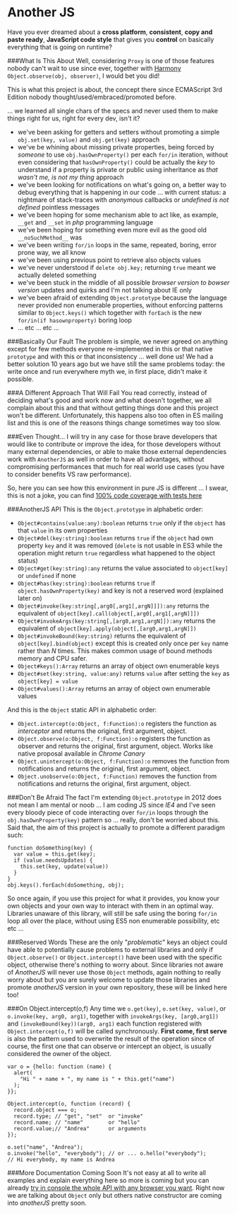 Another JS
==========
Have you ever dreamed about a **cross platform**, **consistent**, **copy and paste ready**, **JavaScript code style** that gives you **control** on basically everything that is going on runtime?

###What Is This About
Well, considering `Proxy` is one of those features nobody can't wait to use since ever, together with [Harmony](http://wiki.ecmascript.org/doku.php?id=harmony:observe) `Object.observe(obj, observer)`, I would bet you did!

This is what this project is about, the concept there since ECMAScript 3rd Edition nobody thought/used/embraced/promoted before.

... we learned all single chars of the specs and never used them to make things right for us, right for every dev, isn't it?

  * we've been asking for getters and setters without promoting a simple `obj.set(key, value)` and `obj.get(key)` approach
  * we've be whining about missing private properties, being forced by *someone* to use `obj.hasOwnProperty()` per each `for/in` iteration, without even considering that `hasOwnProperty()` could be actually the *key* to understand if a property is private or public using inheritance as *that wasn't me, is not my thing* approach
  * we've been looking for notifications on what's going on, a better way to debug everything that is happening in our code ... with current status: a nightmare of stack-traces with *anonymous* callbacks or *undefined is not defined* pointless messages
  * we've been hoping for some mechanism able to act like, as example, `__get` and `__set` in *php* programming language
  * we've been hoping for something even more evil as the good old `__noSuchMethod__` was
  * we've been writing `for/in` loops in the same, repeated, boring, error prone way, we all know
  * we've been using previous point to retrieve also objects values
  * we've never understood if `delete obj.key;` returning `true` meant we actually deleted something
  * we've been stuck in the middle of all possible *browser version to bowser version* updates and quirks and I'm not talking about IE only
  * we've been afraid of extending `Object.prototype` because the language never provided non enumerable properties, without enforcing patterns similar to `Object.keys()` which together with `forEach` is the new `for/in(if hasownproperty)` boring loop
  * ... etc ... etc ...

###Basically Our Fault
The problem is simple, we never agreed on anything except for few methods everyone re-implemented in this or that native `prototype` and with this or that inconsistency ... well done us!
We had a better solution 10 years ago but we have still the same problems today: the write once and run everywhere myth we, in first place, didn't make it possible.

###A Different Approach That Will Fail
You read correctly, instead of deciding what's good and work now and what doesn't together, we all complain about this and that without getting things done and this project won't be different.
Unfortunately, this happens also too often in ES mailing list and this is one of the reasons things change sometimes way too slow.

###Even Thought...
I will try in any case for those brave developers that would like to contribute or improve the idea, for those developers without many external dependencies, or able to make those external dependencies work with `AnotherJS` as well in order to have all advantages, without compromising performances that much for real world use cases (you have to consider benefits VS raw performance).

So, here you can see how this environment in pure JS is different ... I swear, this is not a joke, you can find [100% code coverage with tests here](https://github.com/WebReflection/another-js/blob/master/test/Object.js)

###AnotherJS API
This is the `Object.prototype` in alphabetic order:

  * `Object#contains(value:any):boolean` returns `true` only if the `object` has that `value` in its own properties
  * `Object#del(key:string):boolean` returns `true` if the `object` had own property `key` and it was removed (`delete` is not usable in ES3 while the operation might return `true` regardless what happened to the object status)
  * `Object#get(key:string):any` returns the value associated to `object[key]` or `undefined` if none
  * `Object#has(key:string):boolean` returns `true` if `object.hasOwnProperty(key)` and key is not a reserved word (explained later on)
  * `Object#invoke(key:string[,arg0[,arg1[,argN]]]):any` returns the equivalent of `object[key].call(object[,arg0[,arg1[,argN]]])`
  * `Object#invokeArgs(key:string[,[arg0,arg1,argN]]):any` returns the equivalent of `object[key].apply(object[,[arg0,arg1,argN]])`
  * `Object#invokeBound(key:string)` returns the equivalent of `object[key].bind(object)` except this is created only once per `key` name rather than *N* times. This makes common usage of bound methods memory and CPU safer.
  * `Object#keys():Array` returns an array of object own enumerable keys
  * `Object#set(key:string, value:any)` returns `value` after setting the `key` as `object[key] = value`
  * `Object#values():Array` returns an array of object own enumerable values

And this is the `Object` static API in alphabetic order:

  * `Object.intercept(o:Object, f:Function):o` registers the function as *interceptor* and returns the original, first argument, object.
  * `Object.observe(o:Object, f:Function):o` registers the function as observer and returns the original, first argument, object. Works like native proposal available in *Chrome Canary*
  * `Object.unintercept(o:Object, f:Function):o` removes the function from notifications and returns the original, first argument, object.
  * `Object.unobserve(o:Object, f:Function)` removes the function from notifications and returns the original, first argument, object.

###Don't Be Afraid
The fact I'm extending `Object.prototype` in 2012 does not mean I am mental or noob ... I am coding JS since *IE4* and I've seen every bloody piece of code interacting over `for/in` loops through the `obj.hasOwnProperty(key)` pattern so ... really, don't be worried about this.
Said that, the aim of this project is actually to promote a different paradigm such:

    function doSomething(key) {
      var value = this.get(key);
      if (value.needsUpdates) {
        this.set(key, update(value))
      }
    }
    obj.keys().forEach(doSomething, obj);

So once again, if you use this project for what it provides, you know your own objects and your own way to interact with them in an optimal way.
Libraries unaware of this library, will still be safe using the boring `for/in` loop all over the place, without using ES5 non enumerable possibility, etc etc ...

###Reserved Words
These are the only "*problematic*" keys an object could have able to potentially cause problems to external libraries and only if `Object.observe()` or `Object.intercept()` have been used with the specific object, otherwise there's nothing to worry about.
Since libraries not aware of *AnotherJS* will never use those `Object` methods, again nothing to really worry about but you are surely welcome to update those libraries and promote *anotherJS* version in your own repository, these will be linked here too!

###On Object.intercept(o,f)
Any time we `o.get(key)`, `o.set(key, value)`, or `o.invoke(key, arg0, arg1)`, together with `invokeArgs(key, [arg0,arg1])` and `(invokeBound(key))(arg0, arg1)` each function registered with `Object.intercept(o,f)` will be called synchronously.
**First come, first serve** is also the pattern used to overwrite the result of the operation since of course, the first one that can observe or intercept an object, is usually considered the owner of the object.

    var o = {hello: function (name) {
      alert(
        "Hi " + name + ", my name is " + this.get("name")
      );
    }};

    Object.intercept(o, function (record) {
      record.object === o;
      record.type; // "get", "set"  or "invoke"
      record.name; // "name"        or "hello"
      record.value;// "Andrea"      or arguments
    });

    o.set("name", "Andrea");
    o.invoke("hello", "everybody"); // or ... o.hello("everybody");
    // Hi everybody, my name is Andrea

###More Documentation Coming Soon
It's not easy at all to write all examples and explain everything here so more is coming but you can already [try in console the whole API with any browser you want](http://www.3site.eu/another-js/).
Right now we are talking about `Object` only but others native constructor are coming into *anotherJS* pretty soon.